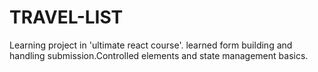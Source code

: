 # TRAVEL-LIST

Learning project in 'ultimate react course'.
learned form building and handling submission.Controlled elements and state management basics.
